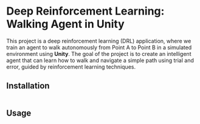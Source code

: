 # Deep Reinforcement Learning: Walking Agent in Unity
This project is a deep reinforcement learning (DRL) application, where we train an agent to walk autonomously from Point A to Point B in a simulated environment using **Unity**. 
The goal of the project is to create an intelligent agent that can learn how to walk and navigate a simple path using trial and error, guided by reinforcement learning techniques.

## Installation
```bash

```

## Usage
